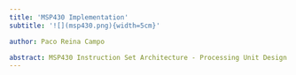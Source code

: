 ```yaml
---
title: 'MSP430 Implementation'
subtitle: '![](msp430.png){width=5cm}'

author: Paco Reina Campo

abstract: MSP430 Instruction Set Architecture - Processing Unit Design and Verification
---
```

